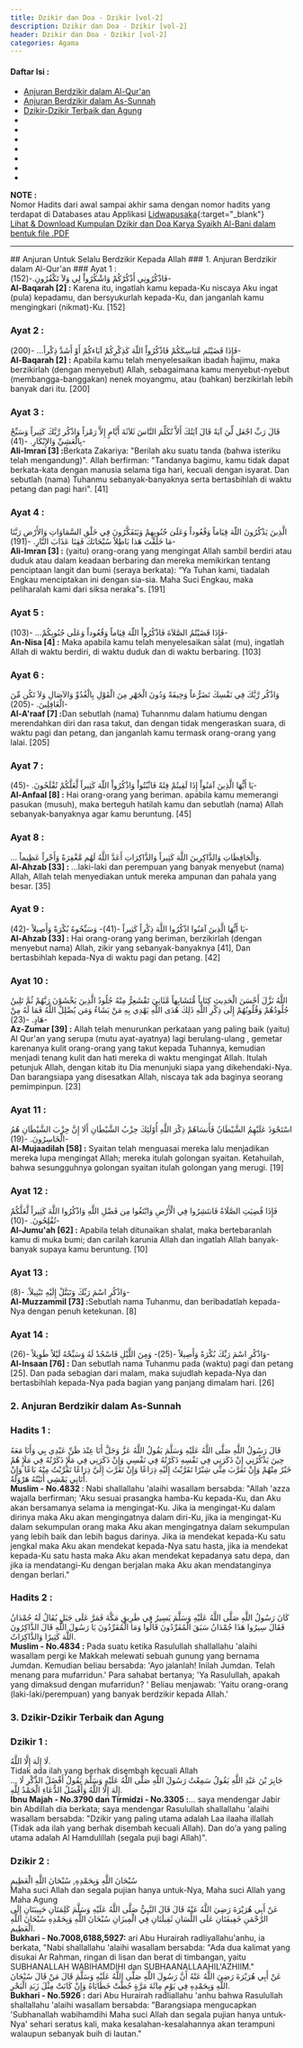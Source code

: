 ```yaml
---
title: Dzikir dan Doa - Dzikir [vol-2]
description: Dzikir dan Doa - Dzikir [vol-2]
header: Dzikir dan Doa - Dzikir [vol-2]
categories: Agama
---
```

#### Daftar Isi :
- <a href="#dzikir1">Anjuran Berdzikir dalam Al-Qur'an</a>
- <a href="#dzikir2">Anjuran Berdzikir dalam As-Sunnah</a>
- <a href="#dzikir3">Dzikir-Dzikir Terbaik dan Agung</a>
- <a href="#dzikir4"> </a>
- <a href="#dzikir5"> </a>
- <a href="#dzikir6"> </a>
- <a href="#dzikir7"> </a>
- <a href="#dzikir8"> </a>
- <a href="#dzikir9"> </a>
- <a href="#dzikir10"> </a>

<b>NOTE :</b><br />
Nomor Hadits dari awal sampai akhir sama dengan nomor hadits yang terdapat di Databases atau Applikasi [Lidwapusaka](http://www.lidwa.com/){:target="_blank"} <br />
<a href="reff/Kumpulan-Dzikir-dan-Doa-Karya-Syaikh-AlBani-8936.pdf" target="_blank">Lihat & Download Kumpulan Dzikir dan Doa Karya Syaikh Al-Bani dalam bentuk file .PDF</a>
<hr />
## Anjuran Untuk Selalu Berdzikir Kepada Allah
<a name="dzikir1"></a>
### 1. Anjuran Berdzikir dalam Al-Qur'an
### Ayat 1 :
<div class="gdiv">
<div class="ar">
فَاذْكُرُونِي أَذْكُرْكُمْ وَاشْكُرُواْ لِي وَلاَ تَكْفُرُونِ.-(152)-
</div>
<div class="id">
<b>Al-Baqarah [2] :</b> Karena itu, ingatlah kamu kepada-Ku niscaya Aku ingat (pula) kepadamu, dan bersyukurlah kepada-Ku, dan janganlah kamu mengingkari (nikmat)-Ku. [152]
</div>
</div>

### Ayat 2 :
<div class="gdiv">
<div class="ar">
 فَإِذَا قَضَيْتُم مَّنَاسِكَكُمْ فَاذْكُرُواْ اللّهَ كَذِكْرِكُمْ آبَاءكُمْ أَوْ أَشَدَّ ذِكْراً... -(200)-
</div>
<div class="id">
<b>Al-Baqarah [2] :</b> Apabila kamu telah menyelesaikan ibadah hajimu, maka berzikirlah (dengan menyebut) Allah, sebagaimana kamu menyebut-nyebut (membangga-banggakan) nenek moyangmu, atau (bahkan) berzikirlah lebih banyak dari itu. [200]
</div>
</div>

### Ayat 3 :
<div class="gdiv">
<div class="ar">
قَالَ رَبِّ اجْعَل لِّيَ آيَةً قَالَ آيَتُكَ أَلاَّ تُكَلِّمَ النَّاسَ ثَلاَثَةَ أَيَّامٍ إِلاَّ رَمْزاً وَاذْكُر رَّبَّكَ كَثِيراً وَسَبِّحْ بِالْعَشِيِّ وَالإِبْكَارِ. -(41)-
</div>
<div class="id">
<b>Ali-Imran [3] :</b>Berkata Zakariya: "Berilah aku suatu tanda (bahwa isteriku telah mengandung)". Allah berfirman: "Tandanya bagimu, kamu tidak dapat berkata-kata dengan manusia selama tiga hari, kecuali dengan isyarat. Dan sebutlah (nama) Tuhanmu sebanyak-banyaknya serta bertasbihlah di waktu petang dan pagi hari". [41]
</div>
</div>

### Ayat 4 :
<div class="gdiv">
<div class="ar">
الَّذِينَ يَذْكُرُونَ اللّهَ قِيَاماً وَقُعُوداً وَعَلَىَ جُنُوبِهِمْ وَيَتَفَكَّرُونَ فِي خَلْقِ السَّمَاوَاتِ وَالأَرْضِ رَبَّنَا مَا خَلَقْتَ هَذا بَاطِلاً سُبْحَانَكَ فَقِنَا عَذَابَ النَّارِ. -(191)-
</div>
<div class="id">
<b>Ali-Imran [3] :</b> (yaitu) orang-orang yang mengingat Allah sambil berdiri atau duduk atau dalam keadaan berbaring dan mereka memikirkan tentang penciptaan langit dan bumi (seraya berkata): “Ya Tuhan kami, tiadalah Engkau menciptakan ini dengan sia-sia. Maha Suci Engkau, maka peliharalah kami dari siksa neraka"s. [191]
</div>
</div>

### Ayat 5 :
<div class="gdiv">
<div class="ar">
فَإِذَا قَضَيْتُمُ الصَّلاَةَ فَاذْكُرُواْ اللّهَ قِيَاماً وَقُعُوداً وَعَلَى جُنُوبِكُمْ... -(103)-
</div>
<div class="id">
<b>An-Nisa [4] :</b> Maka apabila kamu telah menyelesaikan salat (mu), ingatlah Allah di waktu berdiri, di waktu duduk dan di waktu berbaring. [103]
</div>
</div>

### Ayat 6 :
<div class="gdiv">
<div class="ar">
وَاذْكُر رَّبَّكَ فِي نَفْسِكَ تَضَرُّعاً وَخِيفَةً وَدُونَ الْجَهْرِ مِنَ الْقَوْلِ بِالْغُدُوِّ وَالآصَالِ وَلاَ تَكُن مِّنَ الْغَافِلِينَ. -(205)-
</div>
<div class="id">
<b>Al-A'raaf [7] :</b>Dan sebutlah (nama) Tuhannmu dalam hatiumu dengan merendahkan diri dan rasa takut, dan dengan tidak mengeraskan suara, di waktu pagi dan petang, dan janganlah kamu termask orang-orang yang lalai. [205]
</div>
</div>

### Ayat 7 :
<div class="gdiv">
<div class="ar">
يَا أَيُّهَا الَّذِينَ آمَنُواْ إِذَا لَقِيتُمْ فِئَةً فَاثْبُتُواْ وَاذْكُرُواْ اللّهَ كَثِيراً لَّعَلَّكُمْ تُفْلَحُونَ. -(45)-
</div>
<div class="id">
<b>Al-Anfaal [8] :</b> Hai orang-orang yang beriman. apabila kamu memerangi pasukan (musuh), maka berteguh hatilah kamu dan sebutlah (nama) Allah sebanyak-banyaknya agar kamu beruntung. [45]
</div>
</div>

### Ayat 8 :
<div class="gdiv">
<div class="ar">
... وَالْحَافِظَاتِ وَالذَّاكِرِينَ اللَّهَ كَثِيراً وَالذَّاكِرَاتِ أَعَدَّ اللَّهُ لَهُم مَّغْفِرَةً وَأَجْراً عَظِيماً.
</div>
<div class="id">
<b>Al-Ahzab [33] :</b> ...laki-laki dan perempuan yang banyak menyebut (nama) Allah, Allah telah menyediakan untuk mereka ampunan dan pahala yang besar. [35]
</div>
</div>

### Ayat 9 :
<div class="gdiv">
<div class="ar">
يَا أَيُّهَا الَّذِينَ آمَنُوا اذْكُرُوا اللَّهَ ذِكْراً كَثِيراً -(41)-  وَسَبِّحُوهُ بُكْرَةً وَأَصِيلاً -(42)-
</div>
<div class="id">
<b>Al-Ahzab [33] :</b> Hai orang-orang yang beriman, berzikirlah (dengan menyebut nama) Allah, zikir yang sebanyak-banyaknya [41], Dan bertasbihlah kepada-Nya di waktu pagi dan petang. [42]
</div>
</div>

### Ayat 10 :
<div class="gdiv">
<div class="ar">
اللَّهُ نَزَّلَ أَحْسَنَ الْحَدِيثِ كِتَاباً مُّتَشَابِهاً مَّثَانِيَ تَقْشَعِرُّ مِنْهُ جُلُودُ الَّذِينَ يَخْشَوْنَ رَبَّهُمْ ثُمَّ تَلِينُ جُلُودُهُمْ وَقُلُوبُهُمْ إِلَى ذِكْرِ اللَّهِ ذَلِكَ هُدَى اللَّهِ يَهْدِي بِهِ مَنْ يَشَاءُ وَمَن يُضْلِلْ اللَّهُ فَمَا لَهُ مِنْ هَادٍ. -(23)-
</div>
<div class="id">
<b>Az-Zumar [39] :</b> Allah telah menurunkan perkataan yang paling baik (yaitu) Al Qur'an yang serupa (mutu ayat-ayatnya) lagi berulang-ulang , gemetar karenanya kulit orang-orang yang takut kepada Tuhannya, kemudian menjadi tenang kulit dan hati mereka di waktu mengingat Allah. Itulah petunjuk Allah, dengan kitab itu Dia menunjuki siapa yang dikehendaki-Nya. Dan barangsiapa yang disesatkan Allah, niscaya tak ada baginya seorang pemimpinpun. [23]
</div>
</div>

### Ayat 11 :
<div class="gdiv">
<div class="ar">
اسْتَحْوَذَ عَلَيْهِمُ الشَّيْطَانُ فَأَنسَاهُمْ ذِكْرَ اللَّهِ أُوْلَئِكَ حِزْبُ الشَّيْطَانِ أَلَا إِنَّ حِزْبَ الشَّيْطَانِ هُمُ الْخَاسِرُونَ. -(19)-
</div>
<div class="id">
<b>Al-Mujaadilah [58] :</b> Syaitan telah menguasai mereka lalu menjadikan mereka lupa mengingat Allah; mereka itulah golongan syaitan. Ketahuilah, bahwa sesungguhnya golongan syaitan itulah golongan yang merugi. [19]
</div>
</div>

### Ayat 12 :
<div class="gdiv">
<div class="ar">
فَإِذَا قُضِيَتِ الصَّلَاةُ فَانتَشِرُوا فِي الْأَرْضِ وَابْتَغُوا مِن فَضْلِ اللَّهِ وَاذْكُرُوا اللَّهَ كَثِيراً لَّعَلَّكُمْ تُفْلِحُونَ. -(10)-
</div>
<div class="id">
<b>Al-Jumu'ah [62] :</b> Apabila telah ditunaikan shalat, maka bertebaranlah kamu di muka bumi; dan carilah karunia Allah dan ingatlah Allah banyak-banyak supaya kamu beruntung. [10]
</div>
</div>

### Ayat 13 :
<div class="gdiv">
<div class="ar">
وَاذْكُرِ اسْمَ رَبِّكَ وَتَبَتَّلْ إِلَيْهِ تَبْتِيلاً. -(8)-
</div>
<div class="id">
<b>Al-Muzzammil [73] :</b>Sebutlah nama Tuhanmu, dan beribadatlah kepada-Nya dengan penuh ketekunan. [8]
</div>
</div>

### Ayat 14 :
<div class="gdiv">
<div class="ar">
وَاذْكُرِ اسْمَ رَبِّكَ بُكْرَةً وَأَصِيلاً -(25)- وَمِنَ اللَّيْلِ فَاسْجُدْ لَهُ وَسَبِّحْهُ لَيْلاً طَوِيلاً -(26)-
</div>
<div class="id">
<b>Al-Insaan [76] :</b> Dan sebutlah nama Tuhanmu pada (waktu) pagi dan petang [25]. Dan pada sebagian dari malam, maka sujudlah kepada-Nya dan bertasbihlah kepada-Nya pada bagian yang panjang dimalam hari. [26]
</div>
</div>

<a name="dzikir2"></a>
### 2. Anjuran Berdzikir dalam As-Sunnah
### Hadits 1 :
<div class="gdiv">
<div class="ar">
قَالَ رَسُولُ اللَّهِ صَلَّى اللَّهُ عَلَيْهِ وَسَلَّمَ يَقُولُ اللَّهُ عَزَّ وَجَلَّ أَنَا عِنْدَ ظَنِّ عَبْدِي بِي وَأَنَا مَعَهُ حِينَ يَذْكُرُنِي إِنْ ذَكَرَنِي فِي نَفْسِهِ ذَكَرْتُهُ فِي نَفْسِي وَإِنْ ذَكَرَنِي فِي مَلَإٍ ذَكَرْتُهُ فِي مَلَإٍ هُمْ خَيْرٌ مِنْهُمْ وَإِنْ تَقَرَّبَ مِنِّي شِبْرًا تَقَرَّبْتُ إِلَيْهِ ذِرَاعًا وَإِنْ تَقَرَّبَ إِلَيَّ ذِرَاعًا تَقَرَّبْتُ مِنْهُ بَاعًا وَإِنْ أَتَانِي يَمْشِي أَتَيْتُهُ هَرْوَلَةً.
</div>
<div class="id">
<b>Muslim - No.4832 </b> : Nabi shallallahu 'alaihi wasallam bersabda: "Allah 'azza wajalla berfirman; 'Aku sesuai prasangka hamba-Ku kepada-Ku, dan Aku akan bersamanya selama ia mengingat-Ku. Jika ia mengingat-Ku dalam dirinya maka Aku akan mengingatnya dalam diri-Ku, jika ia mengingat-Ku dalam sekumpulan orang maka Aku akan mengingatnya dalam sekumpulan yang lebih baik dan lebih bagus darinya. Jika ia mendekat kepada-Ku satu jengkal maka Aku akan mendekat kepada-Nya satu hasta, jika ia mendekat kepada-Ku satu hasta maka Aku akan mendekat kepadanya satu depa, dan jika ia mendatangi-Ku dengan berjalan maka Aku akan mendatanginya dengan berlari."
</div>
</div>

### Hadits 2 :
<div class="gdiv">
<div class="ar">
كَانَ رَسُولُ اللَّهِ صَلَّى اللَّهُ عَلَيْهِ وَسَلَّمَ يَسِيرُ فِي طَرِيقِ مَكَّةَ فَمَرَّ عَلَى جَبَلٍ يُقَالُ لَهُ جُمْدَانُ فَقَالَ سِيرُوا هَذَا جُمْدَانُ سَبَقَ الْمُفَرِّدُونَ قَالُوا وَمَا الْمُفَرِّدُونَ يَا رَسُولَ اللَّهِ قَالَ الذَّاكِرُونَ اللَّهَ كَثِيرًا وَالذَّاكِرَاتُ.
</div>
<div class="id">
<b>Muslim - No.4834 :</b> Pada suatu ketika Rasulullah shallallahu 'alaihi wasallam pergi ke Makkah melewati sebuah gunung yang bernama Jumdan. Kemudian beIiau bersabda: 'Ayo jalanlah! Inilah Jumdan. Telah menang para mufarridun.' Para sahabat bertanya; 'Ya Rasulullah, apakah yang dimaksud dengan mufarridun? ' Beliau menjawab: 'Yaitu orang-orang (laki-laki/perempuan) yang banyak berdzikir kepada Allah.'
</div>
</div>

<a name="dzikir3"></a>
### 3. Dzikir-Dzikir Terbaik dan Agung
### Dzikir 1 :
<div class="gdiv">
<div class="arx">
لَا إِلَهَ إِلَّا اللَّهُ.
</div>
<div class="idx">
Tidak ada ilah yang berhak disembah kecuali Allah
</div>
<div class="ar">
... جَابِرَ بْنَ عَبْدِ اللَّهِ يَقُولُ سَمِعْتُ رَسُولَ اللَّهِ صَلَّى اللَّهُ عَلَيْهِ وَسَلَّمَ يَقُولُ أَفْضَلُ الذِّكْرِ لَا إِلَهَ إِلَّا اللَّهُ  وَأَفْضَلُ الدُّعَاءِ الْحَمْدُ لِلَّهِ.
</div>
<div class="id"> 	
<b>Ibnu Majah - No.3790 dan Tirmidzi - No.3305 :</b>... saya mendengar Jabir bin Abdillah dia berkata; saya mendengar Rasulullah shallallahu 'alaihi wasallam bersabda: "Dzikir yang paling utama adalah Laa ilaaha illallah (Tidak ada ilah yang berhak disembah kecuali Allah). Dan do'a yang paling utama adalah Al Hamdulillah (segala puji bagi Allah)".
</div>
</div>

### Dzikir 2 :

<div class="gdiv">
<div class="arx">
سُبْحَانَ اللَّهِ وَبِحَمْدِهِ,  سُبْحَانَ اللَّهِ الْعَظِيمِ
</div>
<div class="idx">
Maha suci Allah dan segala pujian hanya untuk-Nya, Maha suci Allah yang Maha Agung
</div>
<div class="ar">
عَنْ أَبِي هُرَيْرَةَ رَضِيَ اللَّهُ عَنْهُ قَالَ قَالَ النَّبِيُّ صَلَّى اللَّهُ عَلَيْهِ وَسَلَّمَ كَلِمَتَانِ حَبِيبَتَانِ إِلَى الرَّحْمَنِ خَفِيفَتَانِ عَلَى اللِّسَانِ ثَقِيلَتَانِ فِي الْمِيزَانِ سُبْحَانَ اللَّهِ وَبِحَمْدِهِ سُبْحَانَ اللَّهِ الْعَظِيمِ.
</div>
<div class="id">
<b>Bukhari - No.7008,6188,5927:</b> ari Abu Hurairah radliyallahu'anhu, ia berkata, "Nabi shallallahu 'alaihi wasallam bersabda: "Ada dua kalimat yang disukai Ar Rahman, ringan di lisan dan berat di timbangan, yaitu SUBHANALLAH WABIHAMDIHI dan SUBHAANALLAAHIL'AZHIIM."
</div>
<div class="ar">
عَنْ أَبِي هُرَيْرَةَ رَضِيَ اللَّهُ عَنْهُ أَنَّ رَسُولَ اللَّهِ صَلَّى اللَّهُ عَلَيْهِ وَسَلَّمَ قَالَ مَنْ قَالَ سُبْحَانَ اللَّهِ وَبِحَمْدِهِ فِي يَوْمٍ مِائَةَ مَرَّةٍ حُطَّتْ خَطَايَاهُ وَإِنْ كَانَتْ مِثْلَ زَبَدِ الْبَحْرِ.
</div>
<div class="id">
<b>Bukhari - No.5926 :</b> dari Abu Hurairah radliallahu 'anhu bahwa Rasulullah shallallahu 'alaihi wasallam bersabda: "Barangsiapa mengucapkan 'Subhanallah wabihamdihi Maha suci Allah dan segala pujian hanya untuk-Nya' sehari seratus kali, maka kesalahan-kesalahannya akan terampuni walaupun sebanyak buih di lautan."
</div>

</div>


